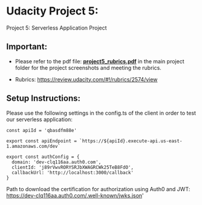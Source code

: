 # Udacity Project 5: 
Project 5: Serverless Application Project

## Important:
- Please refer to the pdf file: [**project5_rubrics.pdf**](https://github.com/jsleung1/serverless_application/blob/master/project5_rubrics.pdf) in the main project folder for the project screenshots and meeting the rubrics.

- Rubrics:
https://review.udacity.com/#!/rubrics/2574/view

## Setup Instructions:
Please use the following settings in the config.ts of the client in order to test our serverless application:
```
const apiId = 'qbasdfm88e'

export const apiEndpoint = `https://${apiId}.execute-api.us-east-1.amazonaws.com/dev`

export const authConfig = {
  domain: 'dev-clq116aa.auth0.com',
  clientId: 'j89rVwvRORYSRJbXWAGRCWk25TeB8FdO',
  callbackUrl: 'http://localhost:3000/callback'
}
```
Path to download the certification for authorization using Auth0 and JWT:
https://dev-clq116aa.auth0.com/.well-known/jwks.json'

